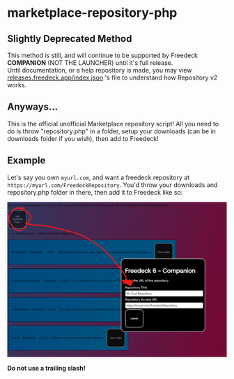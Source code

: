 # marketplace-repository-php

## Slightly Deprecated Method

This method is still, and will continue to be supported by Freedeck **COMPANION** (NOT THE LAUNCHER) until it's full release.  
Until documentation, or a help repository is made, you may view [releases.freedeck.app/index.json](https://releases.freedeck.app/index.json) 's file to understand how Repository v2 works.

## Anyways...

This is the official unofficial Marketplace repository script!
All you need to do is throw "repository.php" in a folder, setup your downloads (can be in downloads folder if you wish), then add to Freedeck!

## Example

Let's say you own `myurl.com`, and want a freedeck repository at `https://myurl.com/FreedeckRepository`. You'd throw your downloads and repository.php folder in there, then add it to Freedeck like so:

![Click "Marketplace", then Add Unofficial Repository, then add your info](demo.png)

**Do not use a trailing slash!**
